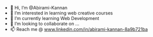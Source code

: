 - 👋 Hi, I’m @Abirami-Kannan
- 👀 I’m interested in learning web creative courses
- 🌱 I’m currently learning Web Development
- 💞️ I’m looking to collaborate on ...
- 📫 Reach me @ www.linkedin.com/in/abirami-kannan-8a9b721ba

<!---
Abirami-Kannan/Abirami-Kannan is a ✨ special ✨ repository because its `README.md` (this file) appears on your GitHub profile.
You can click the Preview link to take a look at your changes.
--->

